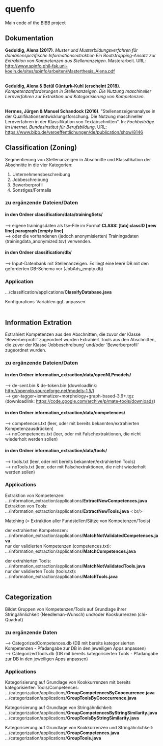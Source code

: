 # quenfo
Main code of the BIBB project 

## Dokumentation

**Geduldig, Alena (2017)**. *Muster und Musterbildungsverfahren für domänenspezifische
Informationsextraktion Ein Bootstrapping-Ansatz zur Extraktion von Kompetenzen aus Stellenanzeigen*. Masterarbeit. URL: <a href="http://www.spinfo.phil-fak.uni-koeln.de/sites/spinfo/arbeiten/Masterthesis_Alena.pdf">http://www.spinfo.phil-fak.uni-koeln.de/sites/spinfo/arbeiten/Masterthesis_Alena.pdf</a> <br /> <br />

**Geduldig, Alena & Betül Günturk-Kuhl (erscheint 2018)**. *Kompetenzanforderungen in Stellenanzeigen. Die Nutzung maschineller Lernverfahren zur Extraktion und Kategorisierung von Kompetenzen*. <br /><br />

**Hermes, Jürgen & Manuel Schandock (2016)**. "Stellenanzeigenanalyse in der
Qualifikationsentwicklungsforschung. Die Nutzung maschineller Lernverfahren in der Klassifikation von Textabschnitten". In: *Fachbeiträge im Internet. Bundesinstitut für Berufsbildung*. URL: <a href="https://www.bibb.de/veroeffentlichungen/de/publication/show/8146">https://www.bibb.de/veroeffentlichungen/de/publication/show/8146</a>

## Classification (Zoning)
Segmentierung von Stellenanzeigen in Abschnitte und Klassifikation der Abschnitte in die vier Kategorien:

1. Unternehmensbeschreibung
2. Jobbeschreibung
3. Bewerberprofil
4. Sonstiges/Formalia

### zu ergänzende Dateien/Daten

#### in den Ordner classification/data/trainingSets/ <br />

--> eigene trainingsdaten als tsv-File im Format <b>CLASS: [tab] classID [new line] paragraph [empty line]</b> <br />
--> oder die vorhandenen (jedoch anonymisierten) Trainingsdaten (trainingdata_anonymized.tsv) verwenden. <br />

#### in den Ordner classification/db/ </br >
--> Input-Datenbank mit Stellenanzeigen. Es liegt eine leere DB mit den geforderten DB-Schema vor (JobAds_empty.db)

### Application

.../classification/applications/<b>ClassifyDatabase.java</b> <br />

Konfigurations-Variablen ggf. anpassen <br /><br />

## Information Extration 
Extrahiert  Kompetenzen aus den Abschnitten, die zuvor der Klasse 'Bewerberprofil' zugeordnet wurden
Extrahiert Tools aus den Abschnitten, die zuvor der Klasse 'Jobbeschreibung' und/oder 'Bewerberprofil' zugeordnet wurden.

### zu ergänzende Dateien/Daten

#### in den Ordner information_extraction/data/openNLPmodels/ <br />

--> de-sent.bin & de-token.bin (downloadlink: http://opennlp.sourceforge.net/models-1.5/) <br />
--> ger-tagger+lemmatizer+morphology+graph-based-3.6+.tgz (downloadlink: https://code.google.com/archive/p/mate-tools/downloads) <br />

#### in den Ordner information_extraction/data/competences/ <br />

-->  competences.txt (leer, oder mit bereits bekannten/extrahierten Kompetenzausdrücken) <br />
--> noCompetences.txt (leer, oder mit Falschextraktionen, die nicht wiederholt werden sollen) <br />

#### in den Ordner information_extraction/data/tools/ <br />

--> tools.txt (leer, oder mit bereits bekannten/extrahierten Tools) <br />
--> noTools.txt (leer, oder mit Falschextraktionen, die nicht wiederholt werden sollen) 

### Applications

Extraktion von Kompetenzen: .../information_extraction/applications/<b>ExtractNewCompetences.java</b> <br />
Extraktion von Tools: .../information_extraction/applications/<b>ExtractNewTools.java</b> < br/>

Matching (= Extraktion aller Fundstellen/Sätze von Kompetenzen/Tools)  <br />

der extrahierten Kompetenzen: .../information_extraction/applications/<b>MatchNotValidatedCompetences.java</b> <br />
nur der validierten Kompetenzen (competences.txt): .../information_extraction/applications/<b>MatchCompetences.java</b> <br />

der extrahierten Tools: .../information_extraction/applications/<b>MatchNotValidatedTools.java</b> <br />
nur der validierten Tools (tools.txt): .../information_extraction/applications/<b>MatchTools.java</b> <br /><br />

## Categorization

Bildet Gruppen von Kompetenzen/Tools auf Grundlage ihrer Stringähnlichkeit (Needleman-Wunsch) und/oder Kookkurrenzen (chi-Quadrat)

### zu ergänzende Daten
 --> CategorizedCompetences.db (DB mit bereits kategorisierten Kompetenzen - Pfadangabe zur DB in den jeweiligen Apps anpassen) <br />
 --> CategorizedTools.db (DB mit bereits kategorisierten Tools - Pfadangabe zur DB in den jeweiligen Apps anpassen)
 
### Applications

Kategorisierung auf Grundlage von Kookkurrenzen mit bereits kategorisierten Tools/Competences: <br />
.../categorization/applications/<b>GroupCompetencesByCooccurrence.java</b> <br />
.../categorization/applications/<b>GroupToolsByCooccurrence.java</b> <br />

Kategorisierung auf Grundlage von Stringähnlichkeit: <br />
.../categorization/applications/<b>GroupCompetencesByStringSimilarity.java</b> <br />
.../categorization/applications/<b>GroupToolsByStringSimilarity.java</b> <br />

Kategorisierung auf Grundlage von Kookkurrenzen und Stringähnlichkeit: <br />
.../categorization/applications/<b>GroupCompetences.java</b> <br />
.../categorization/applications/<b>GroupTools.java</b> <br />







